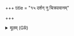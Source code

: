 +++
title = "१५ दर्शन् नु चित्रपावानम्"

+++
<details><summary>मूलम् (GR)</summary>

दर्शन् नु चित्रपावानम् इन्द्रं  
बहु साकं शराꣳ इव पत्यमानान् ।  
ये नो घृष्विं मघवानं पृतन्यान्  
अभीरु तेषु कवयो ववृत्युः ॥
</details>